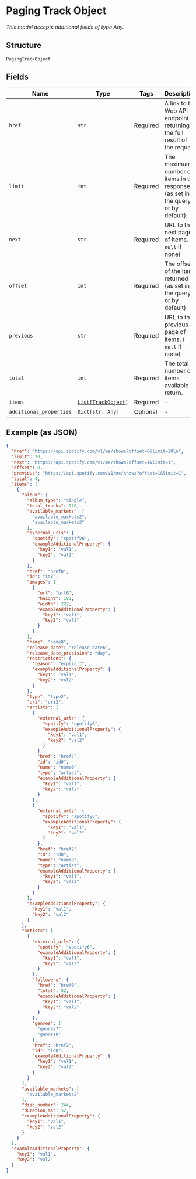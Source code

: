 
# Paging Track Object

*This model accepts additional fields of type Any.*

## Structure

`PagingTrackObject`

## Fields

| Name | Type | Tags | Description |
|  --- | --- | --- | --- |
| `href` | `str` | Required | A link to the Web API endpoint returning the full result of the request |
| `limit` | `int` | Required | The maximum number of items in the response (as set in the query or by default). |
| `next` | `str` | Required | URL to the next page of items. ( `null` if none) |
| `offset` | `int` | Required | The offset of the items returned (as set in the query or by default) |
| `previous` | `str` | Required | URL to the previous page of items. ( `null` if none) |
| `total` | `int` | Required | The total number of items available to return. |
| `items` | [`List[TrackObject]`](../../doc/models/track-object.md) | Required | - |
| `additional_properties` | `Dict[str, Any]` | Optional | - |

## Example (as JSON)

```json
{
  "href": "https://api.spotify.com/v1/me/shows?offset=0&limit=20\n",
  "limit": 20,
  "next": "https://api.spotify.com/v1/me/shows?offset=1&limit=1",
  "offset": 0,
  "previous": "https://api.spotify.com/v1/me/shows?offset=1&limit=1",
  "total": 4,
  "items": [
    {
      "album": {
        "album_type": "single",
        "total_tracks": 170,
        "available_markets": [
          "available_markets2",
          "available_markets3"
        ],
        "external_urls": {
          "spotify": "spotify6",
          "exampleAdditionalProperty": {
            "key1": "val1",
            "key2": "val2"
          }
        },
        "href": "href0",
        "id": "id8",
        "images": [
          {
            "url": "url6",
            "height": 182,
            "width": 222,
            "exampleAdditionalProperty": {
              "key1": "val1",
              "key2": "val2"
            }
          }
        ],
        "name": "name8",
        "release_date": "release_date6",
        "release_date_precision": "day",
        "restrictions": {
          "reason": "explicit",
          "exampleAdditionalProperty": {
            "key1": "val1",
            "key2": "val2"
          }
        },
        "type": "type2",
        "uri": "uri2",
        "artists": [
          {
            "external_urls": {
              "spotify": "spotify6",
              "exampleAdditionalProperty": {
                "key1": "val1",
                "key2": "val2"
              }
            },
            "href": "href2",
            "id": "id0",
            "name": "name0",
            "type": "artist",
            "exampleAdditionalProperty": {
              "key1": "val1",
              "key2": "val2"
            }
          },
          {
            "external_urls": {
              "spotify": "spotify6",
              "exampleAdditionalProperty": {
                "key1": "val1",
                "key2": "val2"
              }
            },
            "href": "href2",
            "id": "id0",
            "name": "name0",
            "type": "artist",
            "exampleAdditionalProperty": {
              "key1": "val1",
              "key2": "val2"
            }
          }
        ],
        "exampleAdditionalProperty": {
          "key1": "val1",
          "key2": "val2"
        }
      },
      "artists": [
        {
          "external_urls": {
            "spotify": "spotify6",
            "exampleAdditionalProperty": {
              "key1": "val1",
              "key2": "val2"
            }
          },
          "followers": {
            "href": "href0",
            "total": 82,
            "exampleAdditionalProperty": {
              "key1": "val1",
              "key2": "val2"
            }
          },
          "genres": [
            "genres7",
            "genres8"
          ],
          "href": "href2",
          "id": "id0",
          "exampleAdditionalProperty": {
            "key1": "val1",
            "key2": "val2"
          }
        }
      ],
      "available_markets": [
        "available_markets2"
      ],
      "disc_number": 244,
      "duration_ms": 52,
      "exampleAdditionalProperty": {
        "key1": "val1",
        "key2": "val2"
      }
    }
  ],
  "exampleAdditionalProperty": {
    "key1": "val1",
    "key2": "val2"
  }
}
```

